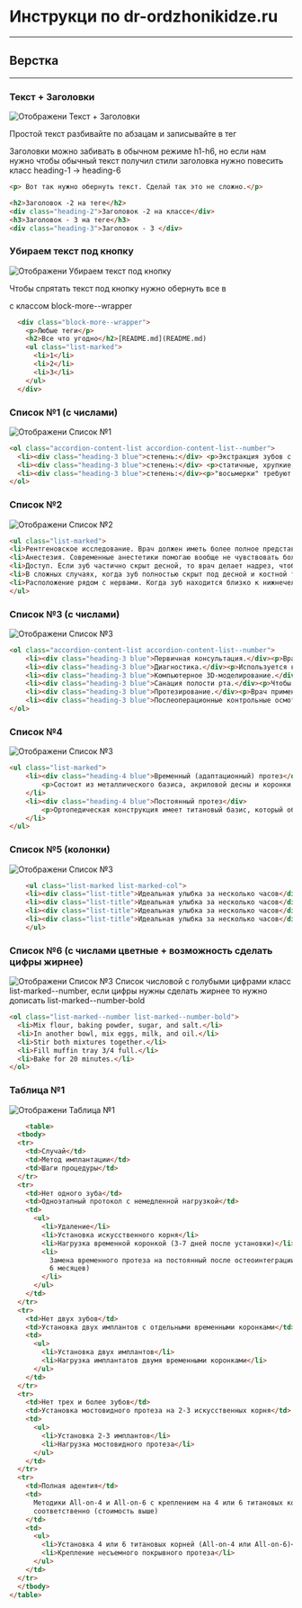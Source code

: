 # Инструкци по dr-ordzhonikidze.ru
---

## Верстка
---
### Текст + Заголовки
![Отображени Текст + Заголовки](https://github.com/sklyarix/dr-ordzhonikidze/raw/main/assets/img/readme/text-title.png)

Простой текст разбивайте по абзацам и записывайте в тег <p>
Заголовки можно забивать в обычном режиме h1-h6, но если нам нужно чтобы обычный текст получил стили заголовка нужно повесить класс heading-1 -> heading-6
```html
<p> Вот так нужно обернуть текст. Сделай так это не сложно.</p>

<h2>Заголовок -2 на теге</h2>
<div class="heading-2">Заголовок -2 на классе</div>
<h3>Заголовок - 3 на теге</h3>
<div class="heading-3">Заголовок - 3 </div>
```
### Убираем текст под кнопку 
![Отображени Убираем текст под кнопку](https://github.com/sklyarix/dr-ordzhonikidze/raw/main/assets/img/readme/btn-more.png)

Чтобы спрятать текст под кнопку нужно обернуть все в <div> с классом block-more--wrapper
```html
  <div class="block-more--wrapper">
    <p>Любые теги</p>
    <h2>Все что угодно</h2>[README.md](README.md)
    <ul class="list-marked">
      <li>1</li>
      <li>2</li>
      <li>3</li>
    </ul>
  </div>
```
### Список №1 (с числами)
![Отображени Список №1](https://github.com/sklyarix/dr-ordzhonikidze/raw/main/assets/img/readme/list-1.png)
```html
<ol class="accordion-content-list accordion-content-list--number">
  <li><div class="heading-3 blue">степень:</div> <p>Экстракция зубов с небольшой подвижностью, обычно выполняется довольно быстро.</p></li>
  <li><div class="heading-3 blue">степень:</div> <p>статичные, хрупкие, которые могут потребовать высверливания костной ткани или разделения на части для удаления.</p><p>Перед экстракцией стоматолог проводит рентгеновское исследование для точной оценки ситуации, а также выбора наиболее подходящей стратегии.</p></li>
  <li><div class="heading-3 blue">степень:</div><p>"восьмерки" требуют внимательного подхода из-за их особенного положения и корневой системы, а ретенированные — дополнительных манипуляций. Некоторые люди имеют искривленные корни, что делает экстракцию сложной.</p><p>Удаление III степени подразумевает более длительные манипуляции, использования специальных инструментов, а также наложения швов после экстракции, что увеличит цену вмешательства.</p></li>
</ol>
```

### Список №2
![Отображени Список №2](https://github.com/sklyarix/dr-ordzhonikidze/raw/main/assets/img/readme/list-2.png)
```html
<ul class="list-marked">
<li>Рентгеновское исследование. Врач должен иметь более полное представление о корнях, чтобы верно спланировать процедуру. </li>
<li>Анестезия. Современные анестетики помогаю вообще не чувствовать боли даже при сложном удалении Может быть применен полный наркоз. Стоимость не входит в процедуру.</li>
<li>Доступ. Если зуб частично скрыт десной, то врач делает надрез, чтобы получить доступ к нему. Затем специальным инструментом проводится экстракция.</li>
<li>В сложных случаях, когда зуб полностью скрыт под десной и костной тканью, рассекают десну, зуб делят на части и удаляют его.</li>
<li>Расположение рядом с нервами. Когда зуб находится близко к нижнечелюстному нерву, операция усложняется, корни могут окружать нерв. В этом случае требуется более аккуратное удаление.</li>
</ul>
```

### Cписок №3 (с числами)
![Отображени Список №3](https://github.com/sklyarix/dr-ordzhonikidze/raw/main/assets/img/readme/list-3.png)
```html
<ol class="accordion-content-list accordion-content-list--number">
    <li><div class="heading-3 blue">Первичная консультация.</div><p>Врач проводит осмотр полости рта, чтобы оценить состояние зубов, слизистой и десен. Тщательно собирает анамнез, узнавая об имеющихся у пациента хронических заболеваниях, жалобах, вредных привычках, принимаемых лекарственных средствах. Сообщает о возможных вариантах лечения и его сроках. Если у пациента есть патологии, которые могут спровоцировать осложнения после протезирования по системе All-on-4, стоматолог направляет на консультацию к профильному врачу.</p></li>
    <li><div class="heading-3 blue">Диагностика.</div><p>Используется компьютерная томография (КТ), которая позволяет получить детальное изображение структуры челюстной кости (высоту, ширины, разреженность), топографию гайморовых пазух. На снимке высокого качества видно расположение кровеносных сосудов и нервов, скрытые патологии (например, кисту зуба). Чтобы выявить особенности прикуса, проводится кондилография. Результаты аппаратного исследования позволяют индивидуализировать протезы в соответствии с физиологическими и анатомическими особенностями человека.</p></li>
    <li><div class="heading-3 blue">Компьютерное 3D-моделирование.</div><p>Необходимо для того, чтобы имплантация прошла успешно, быстро и наиболее безболезненно. На основе данных КТ в специализированной компьютерной программе создается трехмерная модель челюсти пациента. Она дает полное представление о количестве и качестве доступной костной ткани, а также позволяет определить с точностью до миллиметра оптимальные места для установки имплантов.</p></li>
    <li><div class="heading-3 blue">Санация полости рта.</div><p>Чтобы обеспечить наибольшую стерильность перед протезированием по технологии All-on-4, с зубов удаляется налет и камень, лечатся стоматологические заболевания (кариес, пульпит, гингивит, стоматит) и воспаления.</p></li>
    <li><div class="heading-3 blue">Протезирование.</div><p>Врач применяет местную анестезию и устанавливает четыре импланта (титановые стержни). Процедура занимает до полутора часов. Затем на установленные титановые стержни фиксируются Multi-unit абатменты. Врач снимает слепок для изготовления ортопедической конструкции. После этого к абатментам на винтах крепится временный адаптационный протез. Через 3-6 месяцев, максимум — через 3 года, он заменяется на постоянный.</p></li>
    <li><div class="heading-3 blue">Послеоперационные контрольные осмотры.</div><p>Врач-стоматолог составляет индивидуальный график визитов пациента. Контрольные осмотры включают в себя проверку состояние мягких тканей вокруг имплантатов, отсутствие и наличие воспалений и осложнений. Также врач оценивает эргономику и функциональность установленного протеза.</p></li>
</ol>
```

### Список №4 
![Отображени Список №3](https://github.com/sklyarix/dr-ordzhonikidze/raw/main/assets/img/readme/list-4.png)
```html
<ul class="list-marked">
    <li><div class="heading-4 blue">Временный (адаптационный) протез</div>
        <p>Состоит из металлического базиса, акриловой десны и коронки из пластмассы нового поколения с добавлением алмазной крошки и нанокомпозитов. Такая ортопедическая конструкция позволяет минимизировать риск перегрузки титановых стержней. Временный протез может фиксироваться как сразу после установки четырех дентальных имплантатов, так и на 2-5 день после операции. После остеоинтеграции искусственных корней (до трех месяцев на нижней челюсти, до шести — на верхней) или в любое время в течение трех лет временный протез заменяется на постоянный. Если этого не сделать, может произойти изменение прикуса и нарушение работы височно-челюстного сустава, поскольку за это время материал коронок стирается.</p>
    </li>
    <li><div class="heading-4 blue">Постоянный протез</div>
        <p>Ортопедическая конструкция имеет титановый базис, который облицовывается качественным акрилом или керамокомпозитом (материал выбирает пациент). Срок службы постоянного зубного протеза, установленного по методом All-on-4 — более 20 лет. Для этого важно следить за гигиеной полости рта и раз в 6 месяцев проходить профобслуживание ортопедической конструкции.</p>
    </li>
</ul>
```

### Список №5 (колонки)
![Отображени Список №3](https://github.com/sklyarix/dr-ordzhonikidze/raw/main/assets/img/readme/list-5.png)
```html
    <ul class="list-marked list-marked-col">
    <li><div class="list-title">Идеальная улыбка за несколько часов</div><div class="list-descr">Новые зубы могут фиксироваться сразу в день установки имплантатов или в течение последующей недели.</div></li>
    <li><div class="list-title">Идеальная улыбка за несколько часов</div><div class="list-descr">Новые зубы могут фиксироваться сразу в день установки имплантатов или в течение последующей недели.</div></li>
    <li><div class="list-title">Идеальная улыбка за несколько часов</div><div class="list-descr">Новые зубы могут фиксироваться сразу в день установки имплантатов или в течение последующей недели.</div></li>
    <li><div class="list-title">Идеальная улыбка за несколько часов</div><div class="list-descr">Новые зубы могут фиксироваться сразу в день установки имплантатов или в течение последующей недели.</div></li>
    </ul>
```
### Список №6 (с числами цветные + возможность сделать цифры жирнее)
![Отображени Список №3](https://github.com/sklyarix/dr-ordzhonikidze/raw/main/assets/img/readme/list-6.png)
Список числовой с голубыми цифрами класс list-marked--number, если цифры нужны сделать жирнее то нужно дописать list-marked--number-bold
```html
<ol class="list-marked--number list-marked--number-bold">
  <li>Mix flour, baking powder, sugar, and salt.</li>
  <li>In another bowl, mix eggs, milk, and oil.</li>
  <li>Stir both mixtures together.</li>
  <li>Fill muffin tray 3/4 full.</li>
  <li>Bake for 20 minutes.</li>
</ol>
```



### Таблица №1
![Отображени Таблица №1](https://github.com/sklyarix/dr-ordzhonikidze/raw/main/assets/img/readme/table-1.png)
```html
    <table>
  <tbody>
  <tr>
    <td>Случай</td>
    <td>Метод имплантации</td>
    <td>Шаги процедуры</td>
  </tr>
  <tr>
    <td>Нет одного зуба</td>
    <td>Одноэтапный протокол с немедленной нагрузкой</td>
    <td>
      <ul>
        <li>Удаление</li>
        <li>Установка искусственного корня</li>
        <li>Нагрузка временной коронкой (3-7 дней после установки)</li>
        <li>
          Замена временного протеза на постоянный после остеоинтеграции (через
          6 месяцев)
        </li>
      </ul>
    </td>
  </tr>
  <tr>
    <td>Нет двух зубов</td>
    <td>Установка двух имплантов с отдельными временными коронками</td>
    <td>
      <ul>
        <li>Установка двух имплантов</li>
        <li>Нагрузка имплантатов двумя временными коронками</li>
      </ul>
    </td>
  </tr>
  <tr>
    <td>Нет трех и более зубов</td>
    <td>Установка мостовидного протеза на 2-3 искусственных корня</td>
    <td>
      <ul>
        <li>Установка 2-3 имплантов</li>
        <li>Нагрузка мостовидного протеза</li>
      </ul>
    </td>
  </tr>
  <tr>
    <td>Полная адентия</td>
    <td>
      Методики All-on-4 и All-on-6 с креплением на 4 или 6 титановых корнях
      соответственно (стоимость выше)
    </td>
    <td>
      <ul>
        <li>Установка 4 или 6 титановых корней (All-on-4 или All-on-6)</li>
        <li>Крепление несъемного покрывного протеза</li>
      </ul>
    </td>
  </tr>
  </tbody>
</table>
```
